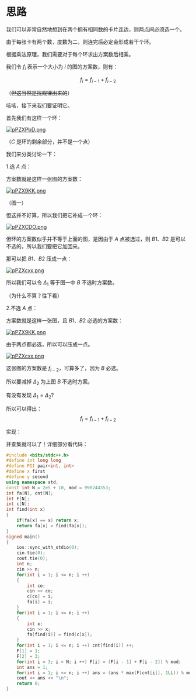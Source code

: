 # 思路
我们可以非常自然地想到在两个拥有相同数的卡片连边，则两点间必须选一个。

由于每张卡有两个数，度数为二，则连完后必定会形成若干个环。

根据乘法原理，我们需要对于每个环求出方案数后相乘。

我们令 $f_i$ 表示一个大小为 $i$ 的图的方案数，则有：

$$f_i = f_{i - 1} + f_{i - 2}$$

（~~但这当然是找规律出来的~~）

咳咳，接下来我们要证明它。

首先我们有这样一个环：

[![pPZXPbD.png](https://s1.ax1x.com/2023/08/09/pPZXPbD.png)](https://imgse.com/i/pPZXPbD)

（$C$ 是环的剩余部分，并不是一个点）

我们来分类讨论一下：

1.选 $A$ 点：

方案数就是这样一张图的方案数：

[![pPZX9KK.png](https://s1.ax1x.com/2023/08/09/pPZX9KK.png)](https://imgse.com/i/pPZX9KK)

（图一）

但这并不好算，所以我们把它补成一个环：

[![pPZXCDO.png](https://s1.ax1x.com/2023/08/09/pPZXCDO.png)](https://imgse.com/i/pPZXCDO)

但环的方案数似乎并不等于上面的图，是因由于 $A$ 点被选过，则 $B1$、$B2$ 是可以不选的，所以我们要把它加回来。

那可以把 $B1$、$B2$ 压成一点：

[![pPZXcxx.png](https://s1.ax1x.com/2023/08/09/pPZXcxx.png)](https://imgse.com/i/pPZXcxx)

所以我们可以令 $\Delta_1$ 等于图一中 $B$ 不选时方案数。

（为什么不算？往下看）

2.不选 $A$ 点：

方案数就是这样一张图，且 $B1$、$B2$ 必选的方案数：

[![pPZX9KK.png](https://s1.ax1x.com/2023/08/09/pPZX9KK.png)](https://imgse.com/i/pPZX9KK)

由于两点都必选，所以可以压成一点。

[![pPZXcxx.png](https://s1.ax1x.com/2023/08/09/pPZXcxx.png)](https://imgse.com/i/pPZXcxx)

这张图的方案数是 $f_{i - 2}$，可算多了，因为 $B$ 必选。

所以要减掉 $\Delta_2$ 为上图 $B$ 不选时方案。

有没有发现 $\Delta_1 = \Delta_2$?

所以可以得出：
$$f_i = f_{i - 1} + f_{i - 2}$$

实现：

并查集就可以了！详细部分看代码：

```cpp
#include <bits/stdc++.h>
#define int long long
#define PII pair<int, int>
#define x first
#define y second
using namespace std;
const int N = 2e5 + 10, mod = 998244353;
int fa[N], cnt[N];
int F[N];
int c[N];
int find(int x)
{
    if(fa[x] == x) return x;
    return fa[x] = find(fa[x]);
}
signed main()
{
    ios::sync_with_stdio(0);
    cin.tie(0);
    cout.tie(0);
    int n;
    cin >> n;
    for(int i = 1; i <= n; i ++)
    {
        int co;
        cin >> co;
        c[co] = i;
        fa[i] = i;
    }
    for(int i = 1; i <= n; i ++)
    {
        int x;
        cin >> x;
        fa[find(i)] = find(c[x]);
    }
    for(int i = 1; i <= n; i ++) cnt[find(i)] ++;
    F[1] = 1;
    F[2] = 3;
    for(int i = 3; i < N; i ++) F[i] = (F[i - 1] + F[i - 2]) % mod;
    int ans = 1;
    for(int i = 1; i <= n; i ++) ans = (ans * max(F[cnt[i]], 1LL)) % mod;
    cout << ans << "\n";
    return 0;
}

```
